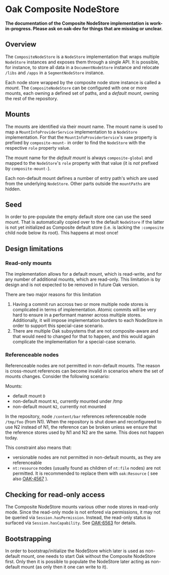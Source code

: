 <!--
   Licensed to the Apache Software Foundation (ASF) under one or more
   contributor license agreements.  See the NOTICE file distributed with
   this work for additional information regarding copyright ownership.
   The ASF licenses this file to You under the Apache License, Version 2.0
   (the "License"); you may not use this file except in compliance with
   the License.  You may obtain a copy of the License at

       http://www.apache.org/licenses/LICENSE-2.0

   Unless required by applicable law or agreed to in writing, software
   distributed under the License is distributed on an "AS IS" BASIS,
   WITHOUT WARRANTIES OR CONDITIONS OF ANY KIND, either express or implied.
   See the License for the specific language governing permissions and
   limitations under the License.
  -->
# Oak Composite NodeStore

**The documentation of the Composite NodeStore implementation is work-in-progress. Please ask on oak-dev for things that are missing or unclear.**

## Overview

The `CompositeNodeStore` is a `NodeStore` implementation that wraps multiple `NodeStore` instances
and exposes them through a single API. It is possible, for instance, to store all data in a 
`DocumentNodeStore` instance and relocate `/libs` and `/apps` in a `SegmentNodeStore` instance.

Each node store wrapped by the composite node store instance is called a _mount_. The
`CompositeNodeStore` can be configured with one or more mounts, each owning a defined set
of paths, and a _default mount_, owning the rest of the repository.

## Mounts

The mounts are identified via their mount name. 
The mount name is used to map a `MountInfoProviderService` implementation to a `NodeStore` implementation. For that the `MountInfoProviderService`'s `name` property is prefixed by `composite-mount-` in order to find the `NodeStore` with the respective `role` property value.

The mount name for the _default mount_ is always `composite-global` and mapped to the `NodeStore`'s `role` property with that value (it is *not* prefixed by `composite-mount-`).

Each non-default mount defines a number of entry path's which are used from the underlying `NodeStore`. Other parts outside the `mountPaths` are hidden.

## Seed

In order to pre-populate the empty default store one can use the seed mount. That is automatically copied over to the default `NodeStore` if the latter is not yet initialized as Composite default store (i.e. is lacking the `:composite` child node below its root). This happens at most once!

## Design limitations

### Read-only mounts

The implementation allows for a default mount, which is read-write, and for any number of 
additional mounts, which are read-only. This limitation is by design and is not expected to
be removed in future Oak version.

There are two major reasons for this limitation

1. Having a commit run accross two or more multiple node stores is complicated in terms of
implementation. Atomic commits will be very hard to ensure in a performant manner across
multiple stores. Additionally, it will impose implementation burders to each NodeStore
in order to support this special-case scenario.
1. There are multiple Oak subsystems that are not composite-aware and that would need to 
changed for that to happen, and this would again complicate the implementation for a
special-case scenario.

### Referenceable nodes

Referenceable nodes are not permitted in non-default mounts. The reason is cross-mount references
can become invalid in scenarios where the set of mounts changes. Consider the following scenario:

Mounts:

* default mount `D`
* non-default mount `N1`, currently mounted under /tmp
* non-default mount `N2`, currently not mounted 

In the repository, node `/content/bar` references referenceable node `/tmp/foo` (from N1). When
the repository is shut down and reconfigureed to use N2 instead of N1, the  reference can be broken
unless we ensure that the reference stores used by N1 and N2 are the same. This does not happen
today.

This constraint also means that:

* versionable nodes are not permitted in non-default mounts, as they are referenceable
* `nt:resource` nodes (usually found as children of `nt:file` nodes) are not permitted. It is recommended
  to replace them with `oak:Resource` ( see also [OAK-4567](https://issues.apache.org/jira/browse/OAK-4567) ).

## Checking for read-only access

The Composite NodeStore mounts various other node stores in read-only mode. Since the read-only mode
is not enfored via permissions, it may not be queried via `Session.hasPermission`. Instead, the
read-only status is surfaced via `Session.hasCapability`. See [OAK-6563][OAK-6563] for details.

[OAK-6563]: https://issues.apache.org/jira/browse/OAK-6563

## Bootstrapping

In order to bootstrap/initialize the NodeStore which later is used as non-default mount, one needs to start Oak without the Composite NodeStore first. Only then it is possible to populate the NodeStore later acting as non-default mount (as only then it one can write to it).
